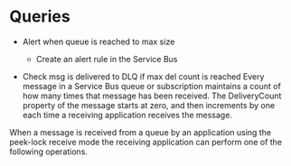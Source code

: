 # Queries

- Alert when queue is reached to max size
  - Create an alert rule in the Service Bus

- Check msg is delivered to DLQ if max del count is reached
Every message in a Service Bus queue or subscription maintains a count of how many times that message has been received. The DeliveryCount property of the message starts at zero, and then increments by one each time a receiving application receives the message.

When a message is received from a queue by an application using the peek-lock receive mode the receiving application can perform one of the following operations.
